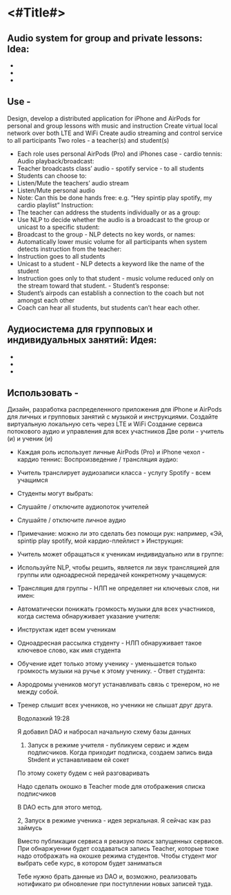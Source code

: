 #  <#Title#>

Audio system for group and private lessons: Idea:
-
-
-
-
Use -
-
Design, develop a distributed application for iPhone and AirPods for personal and group lessons with music and instruction
Create virtual local network over both LTE and WiFi
Create audio streaming and control service to all participants
Two roles - a teacher(s) and student(s)
- Each role uses personal AirPods (Pro) and iPhones
case - cardio tennis:
Audio playback/broadcast:
- Teacher broadcasts class’ audio - spotify service - to all students
- Students can choose to:
- Listen/Mute the teachers’ audio stream
- Listen/Mute personal audio
- Note: Can this be done hands free: e.g. “Hey spintip play spotify, my
cardio playlist”
Instruction:
- The teacher can address the students individually or as a group:
- Use NLP to decide whether the audio is a broadcast to the group or unicast to a specific student:
- Broadcast to the group - NLP detects no key words, or names:
- Automatically lower music volume for all participants when system
detects instruction from the teacher:
- Instruction goes to all students
- Unicast to a student - NLP detects a keyword like the name of the student
- Instruction goes only to that student - music volume reduced only
on the stream toward that student. - Student’s response:
- Student’s airpods can establish a connection to the coach but not amongst each other
- Coach can hear all students, but students can’t hear each other.

Аудиосистема для групповых и индивидуальных занятий: Идея:
-
-
-
-
Использовать -
-
Дизайн, разработка распределенного приложения для iPhone и AirPods для личных и групповых занятий с музыкой и инструкциями.
Создайте виртуальную локальную сеть через LTE и WiFi
Создание сервиса потокового аудио и управления для всех участников
Две роли - учитель (и) и ученик (и)
- Каждая роль использует личные AirPods (Pro) и iPhone
чехол - кардио теннис:
Воспроизведение / трансляция аудио:
- Учитель транслирует аудиозаписи класса - услугу Spotify - всем учащимся
- Студенты могут выбрать:
- Слушайте / отключите аудиопоток учителей
- Слушайте / отключите личное аудио
- Примечание: можно ли это сделать без помощи рук: например, «Эй, spintip play spotify, мой
кардио-плейлист »
Инструкция:
- Учитель может обращаться к ученикам индивидуально или в группе:
- Используйте NLP, чтобы решить, является ли звук трансляцией для группы или одноадресной передачей конкретному учащемуся:
- Трансляция для группы - НЛП не определяет ни ключевых слов, ни имен:
- Автоматически понижать громкость музыки для всех участников, когда система
обнаруживает указание учителя:
- Инструктаж идет всем ученикам
- Одноадресная рассылка студенту - НЛП обнаруживает такое ключевое слово, как имя студента
- Обучение идет только этому ученику - уменьшается только громкость музыки
на ручье к этому ученику. - Ответ студента:
- Аэродромы учеников могут устанавливать связь с тренером, но не между собой.
- Тренер слышит всех учеников, но ученики не слышат друг друга.

  
  Водолазкий 19:28
  
  Я добавил DAO  и набросал начальную схему базы данных 

  1. Запуск в режиме учителя - публикуем сервис и ждем подписчиков. Когда приходит подписка, создаем запись вида Stнdent и устанавливаем ей сокет 

  По этому сокету будем с ней разговаривать 

  Надо сделать окошко в Teacher mode для отображения списка подписчиков 

  В DAO есть для этого метод. 


  2, Запуск в режиме ученика - идея зеркальная. Я сейчас как раз займусь

  Вместо публикации сервиса я реаизую поиск запущенных сервисов. При обнаржуении будет создаваться запись Teacher, которые тоже надо отображать на окошке режима студентов. Чтобы студент мог выбрать себе курс, в котором будет заниматься 

  Тебе нужно брать данные из DAO и, возможно, реализовать нотификато ри обновление при поступлении новых записей туда. 
